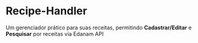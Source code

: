 # Recipe-Handler

Um gerenciador prático para suas receitas, permitindo **Cadastrar/Editar** e **Pesquisar** por receitas via Edanam API



